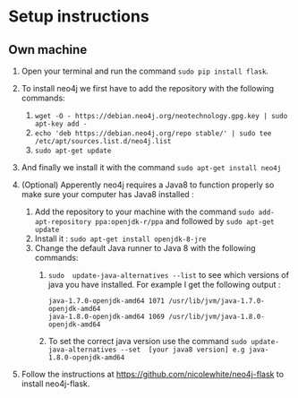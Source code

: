 # Setup instructions

## Own machine
1. Open your terminal and run the command `sudo pip install flask`.
1. To install neo4j we first have to add the repository  with the following commands:
    1.  `wget -O - https://debian.neo4j.org/neotechnology.gpg.key | sudo apt-key add -`
    1. `echo 'deb https://debian.neo4j.org/repo stable/' | sudo tee /etc/apt/sources.list.d/neo4j.list`
    1.  `sudo apt-get update`
1. And finally we install it with the command `sudo apt-get install neo4j`
1. (Optional) Apperently neo4j requires a Java8 to function properly so make sure your computer has Java8 installed :
    1. Add the repository to your machine with the command `sudo add-apt-repository ppa:openjdk-r/ppa` and followed by `sudo apt-get update`
    1. Install it : `sudo apt-get install openjdk-8-jre`
    1. Change the default Java runner to Java 8 with the following commands:
        1. `sudo  update-java-alternatives --list` to see which versions of java you have installed. For example I get the following output :
        
            ```
            java-1.7.0-openjdk-amd64 1071 /usr/lib/jvm/java-1.7.0-openjdk-amd64
            java-1.8.0-openjdk-amd64 1069 /usr/lib/jvm/java-1.8.0-openjdk-amd64 
            ```
        1. To set the correct java version use the command `sudo update-java-alternatives --set  [your java8 version] e.g java-1.8.0-openjdk-amd64` 
        
1. Follow the instructions at https://github.com/nicolewhite/neo4j-flask to install neo4j-flask.


